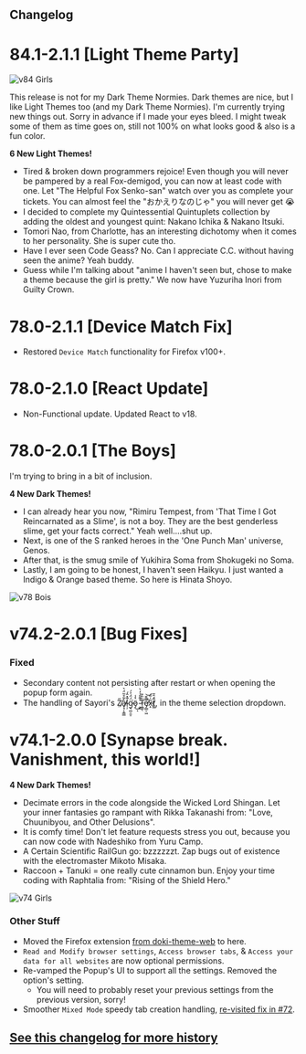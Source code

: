 ## Changelog

# 84.1-2.1.1 [Light Theme Party]

![v84 Girls](https://doki.assets.unthrottled.io/misc/v84_girls.png)

This release is not for my Dark Theme Normies. Dark themes are nice, but I like Light Themes too (and my Dark Theme Normies). I'm currently trying new things out. Sorry in advance if I made your eyes bleed. I might tweak some of them as time goes on, still not 100% on what looks good & also is a fun color.

**6 New Light Themes!**

- Tired & broken down programmers rejoice! Even though you will never be pampered by a real Fox-demigod, you can now at least code with one. Let "The Helpful Fox Senko-san" watch over you as complete your tickets. You can almost feel the "おかえりなのじゃ" you will never get 😭
- I decided to complete my Quintessential Quintuplets collection by adding the oldest and youngest quint: Nakano Ichika & Nakano Itsuki.
- Tomori Nao, from Charlotte, has an interesting dichotomy when it comes to her personality. She is super cute tho.
- Have I ever seen Code Geass? No. Can I appreciate C.C. without having seen the anime? Yeah buddy.
- Guess while I'm talking about "anime I haven't seen but, chose to make a theme because the girl is pretty." We now have Yuzuriha Inori from Guilty Crown.


# 78.0-2.1.1 [Device Match Fix]

- Restored `Device Match` functionality for Firefox v100+.

# 78.0-2.1.0 [React Update]

- Non-Functional update. Updated React to v18.

# 78.0-2.0.1 [The Boys]

I'm trying to bring in a bit of inclusion.

**4 New Dark Themes!**

- I can already hear you now, "Rimiru Tempest, from 'That Time I Got Reincarnated as a Slime', is not a boy. They are the best genderless slime, get your facts correct." Yeah well....shut up.
- Next, is one of the S ranked heroes in the 'One Punch Man' universe, Genos.
- After that, is the smug smile of Yukihira Soma from Shokugeki no Soma.
- Lastly, I am going to be honest, I haven't seen Haikyu. I just wanted a Indigo & Orange based theme. So here is Hinata Shoyo.

![v78 Bois](https://doki.assets.unthrottled.io/misc/v78_bois.png)

# v74.2-2.0.1 [Bug Fixes]

### Fixed

- Secondary content not persisting after restart or when opening the popup form again.
- The handling of Sayori's Z̸̤̋a̸̟̘̦̞̳̲̔͂̊̃̈́͛l̴̹̦̋̽̂́͘g̷͉̪̠͈̠̈́̈́̉́͘ö̷̡̀̾͜ͅ ̴͕̳̊͊̎̉̒̀T̴̯̳̖̏̏͒͘e̸̡̲̲̠͖͌̄̄̚͝x̵̝̃͑̎́ṯ̸̲̃́̑̃͘, in the theme selection dropdown.

# v74.1-2.0.0 [Synapse break. Vanishment, this world!]

**4 New Dark Themes!**

- Decimate errors in the code alongside the Wicked Lord Shingan. Let your inner fantasies go rampant with Rikka Takanashi from: "Love, Chuunibyou, and Other Delusions".
- It is comfy time! Don't let feature requests stress you out, because you can now code with Nadeshiko from Yuru Camp.
- A Certain Scientific RailGun go: bzzzzzzt. Zap bugs out of existence with the electromaster Mikoto Misaka.
- Raccoon + Tanuki = one really cute cinnamon bun. Enjoy your time coding with Raphtalia from: "Rising of the Shield Hero."

![v74 Girls](https://doki.assets.unthrottled.io/misc/v74_girls.png)

### Other Stuff

- Moved the Firefox extension [from doki-theme-web](https://github.com/doki-theme/doki-theme-web) to here.
- `Read and Modify browser settings`, `Access browser tabs`, & `Access your data for all websites` are now optional permissions.
- Re-vamped the Popup's UI to support all the settings. Removed the option's setting.
  - You will need to probably reset your previous settings from the previous version, sorry!
- Smoother `Mixed Mode` speedy tab creation handling, [re-visited fix in #72](https://github.com/doki-theme/doki-theme-web/pull/72).

## [See this changelog for more history](https://github.com/doki-theme/doki-theme-web/blob/master/CHANGELOG.md#1810-opt-in-firefox-features)
